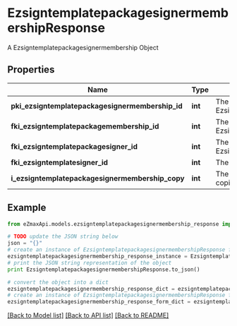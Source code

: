 # EzsigntemplatepackagesignermembershipResponse

A Ezsigntemplatepackagesignermembership Object

## Properties
Name | Type | Description | Notes
------------ | ------------- | ------------- | -------------
**pki_ezsigntemplatepackagesignermembership_id** | **int** | The unique ID of the Ezsigntemplatepackagesignermembership | 
**fki_ezsigntemplatepackagemembership_id** | **int** | The unique ID of the Ezsigntemplatepackagemembership | 
**fki_ezsigntemplatepackagesigner_id** | **int** | The unique ID of the Ezsigntemplatepackagesigner | 
**fki_ezsigntemplatesigner_id** | **int** | The unique ID of the Ezsigntemplatesigner | 
**i_ezsigntemplatepackagesignermembership_copy** | **int** | The Copy number in case of multiple copies. | [optional] 

## Example

```python
from eZmaxApi.models.ezsigntemplatepackagesignermembership_response import EzsigntemplatepackagesignermembershipResponse

# TODO update the JSON string below
json = "{}"
# create an instance of EzsigntemplatepackagesignermembershipResponse from a JSON string
ezsigntemplatepackagesignermembership_response_instance = EzsigntemplatepackagesignermembershipResponse.from_json(json)
# print the JSON string representation of the object
print EzsigntemplatepackagesignermembershipResponse.to_json()

# convert the object into a dict
ezsigntemplatepackagesignermembership_response_dict = ezsigntemplatepackagesignermembership_response_instance.to_dict()
# create an instance of EzsigntemplatepackagesignermembershipResponse from a dict
ezsigntemplatepackagesignermembership_response_form_dict = ezsigntemplatepackagesignermembership_response.from_dict(ezsigntemplatepackagesignermembership_response_dict)
```
[[Back to Model list]](../README.md#documentation-for-models) [[Back to API list]](../README.md#documentation-for-api-endpoints) [[Back to README]](../README.md)


